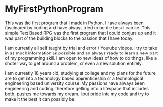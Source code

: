 # MyFirstPythonProgram
 This was the first program that I made in Python. I have always been fascinated by coding and have always tried to be the best i can be. This simple Text Based RPG was the first program that I could conjure up and it was part of the building blocks to the passion that I have today.

 I am currently all self taught by trial and error / Youtube videos. I try to take in as much information as possible and an always ready to learn a new part of my programming skill. I am open to new ideas of how to do things, like a shoter way to get around a problem, or even a new solution entirely.

 I am currently 18 years old, studying at college and my plans for the future are to get into a technology based apprenticeship or a technological engineering based university course. My passions have always been engineering and coding, therefore getting into a lifespace that includes both, pushes me towards my dream. I put pride into my code and try to make it the best it can possibly be.
